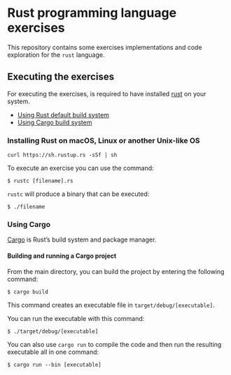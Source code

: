 # Rust programming language exercises

This repository contains some exercises implementations and code exploration for the `rust` language.

## Executing the exercises

For executing the exercises, is required to have installed [rust](https://www.rust-lang.org/tools/install) on your system.

- [Using Rust default build system](#installing-rust-on-macos-linux-or-another-unix-like-os)
- [Using Cargo build system](#using-cargo)

### Installing Rust on macOS, Linux or another Unix-like OS

```
curl https://sh.rustup.rs -sSf | sh
```

To execute an exercise you can use the command:

```
$ rustc [filename].rs
```

`rustc` will produce a binary that can be executed:

```
$ ./filename
```


### Using Cargo

[Cargo](https://doc.rust-lang.org/book/ch01-01-installation.html#installation) is Rust’s build system and package manager.

#### Building and running a Cargo project

From the main directory, you can build the project by entering the following command:

```
$ cargo build
```

This command creates an executable file in `target/debug/[executable]`.

You can run the executable with this command:

```
$ ./target/debug/[executable]
```

You can also use `cargo run` to compile the code and then run the resulting executable all in one command:

```
$ cargo run --bin [executable]
```
